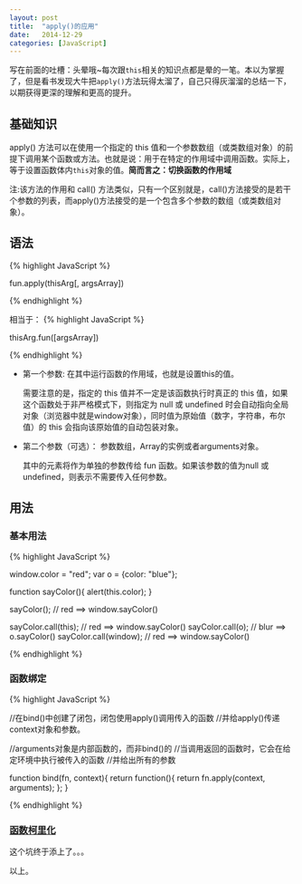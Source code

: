 ```yaml
---
layout: post
title:  "apply()的应用"
date:   2014-12-29
categories: [JavaScript]
---
```

写在前面的吐槽：头晕哦~每次跟`this`相关的知识点都是晕的一笔。本以为掌握了，但是看书发现大牛把`apply()`方法玩得太溜了，自己只得灰溜溜的总结一下，以期获得更深的理解和更高的提升。

## 基础知识

apply() 方法可以在使用一个指定的 this 值和一个参数数组（或类数组对象）的前提下调用某个函数或方法。也就是说：用于在特定的作用域中调用函数。实际上，等于设置函数体内`this`对象的值。**简而言之：切换函数的作用域**

注:该方法的作用和 call() 方法类似，只有一个区别就是，call()方法接受的是若干个参数的列表，而apply()方法接受的是一个包含多个参数的数组（或类数组对象）。

## 语法
{% highlight JavaScript %}

fun.apply(thisArg[, argsArray])

{% endhighlight %}

相当于：
{% highlight JavaScript %}

thisArg.fun([argsArray])

{% endhighlight %}

- 第一个参数: 在其中运行函数的作用域，也就是设置this的值。

	需要注意的是，指定的 this 值并不一定是该函数执行时真正的 this 值，如果这个函数处于非严格模式下，则指定为 null 或 undefined 时会自动指向全局对象（浏览器中就是window对象），同时值为原始值（数字，字符串，布尔值）的 this 会指向该原始值的自动包装对象。

- 第二个参数（可选）： 参数数组，Array的实例或者arguments对象。

	其中的元素将作为单独的参数传给 fun 函数。如果该参数的值为null 或 undefined，则表示不需要传入任何参数。


## 用法

### 基本用法
{% highlight JavaScript %}

window.color = "red";
var o = {color: "blue"};

function sayColor(){
  alert(this.color);
}

sayColor(); // red ==> window.sayColor()

sayColor.call(this); // red ==> window.sayColor()
sayColor.call(o);   // blur ==> o.sayColor()
sayColor.call(window); // red ==> window.sayColor()

{% endhighlight %}

### 函数绑定
{% highlight JavaScript %}

//在bind()中创建了闭包，闭包使用apply()调用传入的函数
//并给apply()传递context对象和参数。

//arguments对象是内部函数的，而非bind()的
//当调用返回的函数时，它会在给定环境中执行被传入的函数
//并给出所有的参数

function bind(fn, context){
  return function(){
    return fn.apply(context, arguments);
  };
}

{% endhighlight %}

### [函数柯里化](/../../../2014-12-30/function-curried.html)

这个坑终于添上了。。。

以上。
